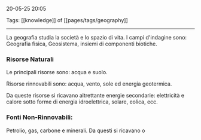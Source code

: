 20-05-25 20:05

Tags: [[knowledge]] of [[pages/tags/geography]]

---

La geografia studia la società e lo spazio di vita. I campi d'indagine sono: Geografia fisica, Geosistema, insiemi di componenti biotiche.

### Risorse Naturali

Le principali risorse sono: acqua e suolo.

Risorse rinnovabili sono: acqua, vento, sole ed energia geotermica.

Da queste risorse si ricavano altrettante energie secondarie: elettricità e calore sotto forme di energia idroelettrica, solare, eolica, ecc.

### Fonti Non-Rinnovabili:

Petrolio, gas, carbone e minerali. Da questi si ricavano o